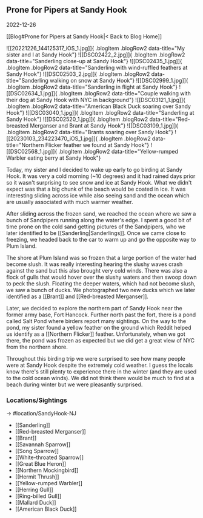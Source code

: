 ## Prone for Pipers at Sandy Hook
2022-12-26

[[Blog#Prone for Pipers at Sandy Hook|< Back to Blog Home]]

![[20221226_144125317_iOS_1.jpg]]{ .blogItem .blogRow2 data-title="My sister and I at Sandy Hook"}
![[DSC02422_2.jpg]]{ .blogItem .blogRow2 data-title="Sanderling close-up at Sandy Hook"}
![[DSC02435_1.jpg]]{ .blogItem .blogRow2 data-title="Sanderling with wind-ruffled feathers at Sandy Hook"}
![[DSC02503_2.jpg]]{ .blogItem .blogRow2 data-title="Sanderling walking on snow at Sandy Hook"}
![[DSC02999_1.jpg]]{ .blogItem .blogRow2 data-title="Sanderling in flight at Sandy Hook"}
![[DSC02634_1.jpg]]{ .blogItem .blogRow2 data-title="Couple walking with their dog at Sandy Hook with NYC in background"}
![[DSC03121_1.jpg]]{ .blogItem .blogRow2 data-title="American Black Duck soaring over Sandy Hook"}
![[DSC03040_1.jpg]]{ .blogItem .blogRow2 data-title="Sanderling at Sandy Hook"}
![[DSC02520_1.jpg]]{ .blogItem .blogRow2 data-title="Red-breasted Merganser and Brant at Sandy Hook"}
![[DSC03109_1.jpg]]{ .blogItem .blogRow2 data-title="Brants soaring over Sandy Hook"}
![[20230103_234223470_iOS_1.jpg]]{ .blogItem .blogRow2 data-title="Northern Flicker feather we found at Sandy Hook"}
![[DSC02568_1.jpg]]{ .blogItem .blogRow2 data-title="Yellow-rumped Warbler eating berry at Sandy Hook"}

Today, my sister and I decided to wake up early to go birding at Sandy Hook. It was very a cold morning (~10 degrees) and it had rained days prior so it wasn't surprising to see snow and ice at Sandy Hook. What we didn't expect was that a big chunk of the beach would be coated in ice. It was interesting sliding across ice while also seeing sand and the ocean which are usually associated with much warmer weather.

After sliding across the frozen sand, we reached the ocean where we saw a bunch of Sandpipers running along the water's edge. I spent a good bit of time prone on the cold sand getting pictures of the Sandpipers, who we later identified to be [[Sanderling|Sanderlings]]. Once we came close to freezing, we headed back to the car to warm up and go the opposite way to Plum Island.

The shore at Plum Island was so frozen that a large portion of the water had become slush. It was really interesting hearing the slushy waves crash against the sand but this also brought very cold winds. There was also a flock of gulls that would hover over the slushy waters and then swoop down to peck the slush. Floating the deeper waters, which had not become slush, we saw a bunch of ducks. We photographed two new ducks which we later identified as a [[Brant]] and [[Red-breasted Merganser]].

Later, we decided to explore the northern part of Sandy Hook near the former army base, Fort Hancock. Further north past the fort, there is a pond called Salt Pond where birders report many sightings. On the way to the pond, my sister found a yellow feather on the ground which Reddit helped us identify as a [[Northern Flicker]] feather. Unfortunately, when we got there, the pond was frozen as expected but we did get a great view of NYC from the northern shore.

Throughout this birding trip we were surprised to see how many people were at Sandy Hook despite the extremely cold weather. I guess the locals know there's still plenty to experience there in the winter (and they are used to the cold ocean winds). We did not think there would be much to find at a beach during winter but we were pleasantly surprised.

### Locations/Sightings

-> #location/SandyHook-NJ 

- [[Sanderling]]
- [[Red-breasted Merganser]]
- [[Brant]]
- [[Savannah Sparrow]]
- [[Song Sparrow]]
- [[White-throated Sparrow]]
- [[Great Blue Heron]]
- [[Northern Mockingbird]]
- [[Hermit Thrush]]
- [[Yellow-rumped Warbler]]
- [[Herring Gull]]
- [[Ring-billed Gull]]
- [[Mallard Duck]]
- [[American Black Duck]]